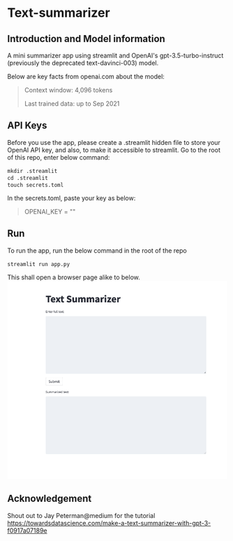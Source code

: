 # Text-summarizer

## Introduction and Model information
A mini summarizer app using streamlit and OpenAI's gpt-3.5-turbo-instruct (previously the deprecated text-davinci-003) model.

Below are key facts from openai.com about the model:
> Context window: 4,096 tokens
> 
> Last trained data: up to Sep 2021

## API Keys
Before you use the app, please create a .streamlit hidden file to store your OpenAI API key, and also, to make it accessible to streamlit. Go to the root of this repo, enter below command:

```
mkdir .streamlit
cd .streamlit
touch secrets.toml
```

In the secrets.toml, paste your key as below:
> OPENAI_KEY = "<your key>"

## Run
To run the app, run the below command in the root of the repo

```
streamlit run app.py
```

This shall open a browser page alike to below.
![Screenshot of the app](/assets/images/app_preview.png)

## Acknowledgement
Shout out to Jay Peterman@medium for the tutorial
https://towardsdatascience.com/make-a-text-summarizer-with-gpt-3-f0917a07189e
